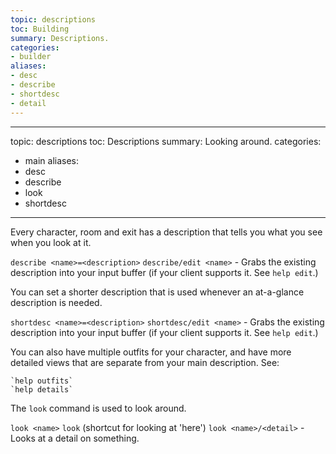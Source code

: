 ```yaml
---
topic: descriptions
toc: Building
summary: Descriptions.
categories:
- builder
aliases:
- desc
- describe
- shortdesc
- detail
---
```

---
topic: descriptions
toc: Descriptions
summary: Looking around.
categories:
- main
aliases:
- desc
- describe
- look
- shortdesc
---
Every character, room and exit has a description that tells you what you see when you look at it.

`describe <name>=<description>`
`describe/edit <name>` - Grabs the existing description into your input 
       buffer (if your client supports it.  See `help edit`.)
       
You can set a shorter description that is used whenever an at-a-glance description is needed.

`shortdesc <name>=<description>`
`shortdesc/edit <name>` - Grabs the existing description into your input 
       buffer (if your client supports it.  See `help edit`.)

You can also have multiple outfits for your character, and have more detailed views that are separate from your main description.  See:

    `help outfits`
    `help details`

The `look` command is used to look around.

`look <name>`
`look`  (shortcut for looking at 'here')
`look <name>/<detail>` - Looks at a detail on something.
